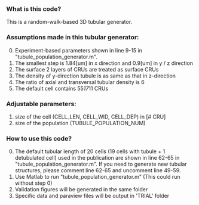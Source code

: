 ### What is this code?
This is a random-walk-based 3D tubular generator.

### Assumptions made in this tubular generator:
0. Experiment-based parameters shown in line 9-15 in "tubule_population_generator.m".
1. The smallest step is 1.84[um] in x direction and 0.9[um] in y / z direction
2. The surface 2 layers of CRUs are treated as surface CRUs
3. The density of y-direction tubule is as same as that in z-direction
4. The ratio of axial and transversal tubular density is 6
5. The default cell contains 55*17*11 CRUs

### Adjustable parameters:
1. size of the cell (CELL_LEN, CELL_WID, CELL_DEP) in [# CRU]
2. size of the population (TUBULE_POPULATION_NUM)

### How to use this code?
0. The default tubular length of 20 cells (19 cells with tubule + 1 detubulated cell) used in the publication are shown in line 62-65 in "tubule_population_generator.m". If you need to generate new tubular structures, please comment line 62-65 and uncomment line 49-59.
1. Use Matlab to run "tubule_population_generator.m" (This could run without step 0)
2. Validation figures will be generated in the same folder
3. Specific data and paraview files will be output in 'TRIAL' folder